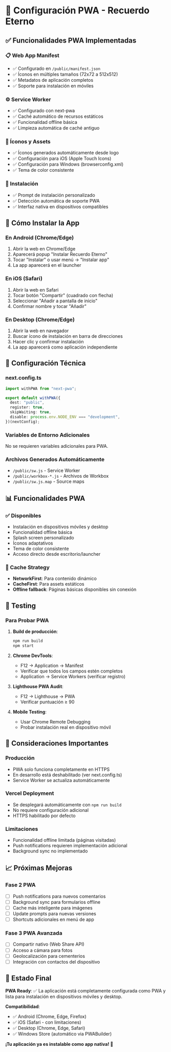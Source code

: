# 📱 Configuración PWA - Recuerdo Eterno

## ✅ Funcionalidades PWA Implementadas

### 📋 Web App Manifest
- ✅ Configurado en `/public/manifest.json`
- ✅ Íconos en múltiples tamaños (72x72 a 512x512)
- ✅ Metadatos de aplicación completos
- ✅ Soporte para instalación en móviles

### ⚙️ Service Worker
- ✅ Configurado con next-pwa
- ✅ Caché automático de recursos estáticos
- ✅ Funcionalidad offline básica
- ✅ Limpieza automática de caché antiguo

### 🎨 Íconos y Assets
- ✅ Íconos generados automáticamente desde logo
- ✅ Configuración para iOS (Apple Touch Icons)
- ✅ Configuración para Windows (browserconfig.xml)
- ✅ Tema de color consistente

### 📲 Instalación
- ✅ Prompt de instalación personalizado
- ✅ Detección automática de soporte PWA
- ✅ Interfaz nativa en dispositivos compatibles

## 🚀 Cómo Instalar la App

### En Android (Chrome/Edge)
1. Abrir la web en Chrome/Edge
2. Aparecerá popup "Instalar Recuerdo Eterno"
3. Tocar "Instalar" o usar menú → "Instalar app"
4. La app aparecerá en el launcher

### En iOS (Safari)
1. Abrir la web en Safari
2. Tocar botón "Compartir" (cuadrado con flecha)
3. Seleccionar "Añadir a pantalla de inicio"
4. Confirmar nombre y tocar "Añadir"

### En Desktop (Chrome/Edge)
1. Abrir la web en navegador
2. Buscar ícono de instalación en barra de direcciones
3. Hacer clic y confirmar instalación
4. La app aparecerá como aplicación independiente

## 🔧 Configuración Técnica

### next.config.ts
```typescript
import withPWA from "next-pwa";

export default withPWA({
  dest: "public",
  register: true,
  skipWaiting: true,
  disable: process.env.NODE_ENV === "development",
})(nextConfig);
```

### Variables de Entorno Adicionales
No se requieren variables adicionales para PWA.

### Archivos Generados Automáticamente
- `/public/sw.js` - Service Worker
- `/public/workbox-*.js` - Archivos de Workbox
- `/public/sw.js.map` - Source maps

## 📊 Funcionalidades PWA

### ✅ Disponibles
- Instalación en dispositivos móviles y desktop
- Funcionalidad offline básica
- Splash screen personalizado
- Íconos adaptativos
- Tema de color consistente
- Acceso directo desde escritorio/launcher

### 🔄 Cache Strategy
- **NetworkFirst**: Para contenido dinámico
- **CacheFirst**: Para assets estáticos
- **Offline fallback**: Páginas básicas disponibles sin conexión

## 🧪 Testing

### Para Probar PWA
1. **Build de producción**:
   ```bash
   npm run build
   npm start
   ```

2. **Chrome DevTools**:
   - F12 → Application → Manifest
   - Verificar que todos los campos estén completos
   - Application → Service Workers (verificar registro)

3. **Lighthouse PWA Audit**:
   - F12 → Lighthouse → PWA
   - Verificar puntuación ≥ 90

4. **Mobile Testing**:
   - Usar Chrome Remote Debugging
   - Probar instalación real en dispositivo móvil

## 🚨 Consideraciones Importantes

### Producción
- PWA solo funciona completamente en HTTPS
- En desarrollo está deshabilitado (ver next.config.ts)
- Service Worker se actualiza automáticamente

### Vercel Deployment
- Se desplegará automáticamente con `npm run build`
- No requiere configuración adicional
- HTTPS habilitado por defecto

### Limitaciones
- Funcionalidad offline limitada (páginas visitadas)
- Push notifications requieren implementación adicional
- Background sync no implementado

## 📈 Próximas Mejoras

### Fase 2 PWA
- [ ] Push notifications para nuevos comentarios
- [ ] Background sync para formularios offline
- [ ] Cache más inteligente para imágenes
- [ ] Update prompts para nuevas versiones
- [ ] Shortcuts adicionales en menú de app

### Fase 3 PWA Avanzada
- [ ] Compartir nativo (Web Share API)
- [ ] Acceso a cámara para fotos
- [ ] Geolocalización para cementerios
- [ ] Integración con contactos del dispositivo

## 🎯 Estado Final

**PWA Ready**: ✅ La aplicación está completamente configurada como PWA y lista para instalación en dispositivos móviles y desktop.

**Compatibilidad**:
- ✅ Android (Chrome, Edge, Firefox)
- ✅ iOS (Safari - con limitaciones)
- ✅ Desktop (Chrome, Edge, Safari)
- ✅ Windows Store (automático via PWABuilder)

**¡Tu aplicación ya es instalable como app nativa! 📱**